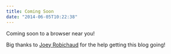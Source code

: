 ```yaml
---
title: Coming Soon
date: "2014-06-05T10:22:38"
---
```


Coming soon to a browser near you!

<!-- more -->

Big thanks to [Joey Robichaud](https://github.com/JoeRobich) for the help getting this blog going!